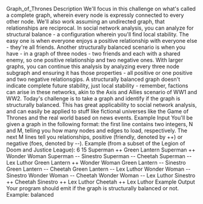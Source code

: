 Graph_of_Thrones
Description
We'll focus in this challenge on what's called a complete graph, wherein every node is expressly connected to every other node. We'll also work assuming an undirected graph, that relationships are reciprocal.
In social network analysis, you can analyze for structural balance - a configuration wherein you'll find local stability. The easy one is when everyone enjoys a positive relationship with everyone else - they're all friends. Another structurally balanced scenario is when you have - in a graph of three nodes - two friends and each with a shared enemy, so one positive relationship and two negative ones.
With larger graphs, you can continue this analysis by analyzing every three node subgraph and ensuring it has those properties - all positive or one positive and two negative relationsgips.
A structurally balanced graph doesn't indicate complete future stability, just local stability - remember, factions can arise in these networks, akin to the Axis and Allies scenario of WW1 and WW2.
Today's challenge is to take a graph and identify if the graph is structurally balanced. This has great applicability to social network analysis, and can easily be applied to stuff like fictional universes like the Game of Thrones and the real world based on news events.
Example Input
You'll be given a graph in the following format: the first line contains two integers, N and M, telling you how many nodes and edges to load, respectively. The next M lines tell you relationships, positive (friendly, denoted by ++) or negative (foes, denoted by --). Example (from a subset of the Legion of Doom and Justice League):
6 15
Superman ++ Green Lantern
Superman ++ Wonder Woman
Superman -- Sinestro
Superman -- Cheetah
Superman -- Lex Luthor
Green Lantern ++ Wonder Woman
Green Lantern -- Sinestro
Green Lantern -- Cheetah
Green Lantern -- Lex Luthor
Wonder Woman -- Sinestro
Wonder Woman -- Cheetah
Wonder Woman -- Lex Luthor
Sinestro ++ Cheetah
Sinestro ++ Lex Luthor
Cheetah ++ Lex Luthor
Example Output
Your program should emit if the graph is structurally balanced or not. Example:
balanced
